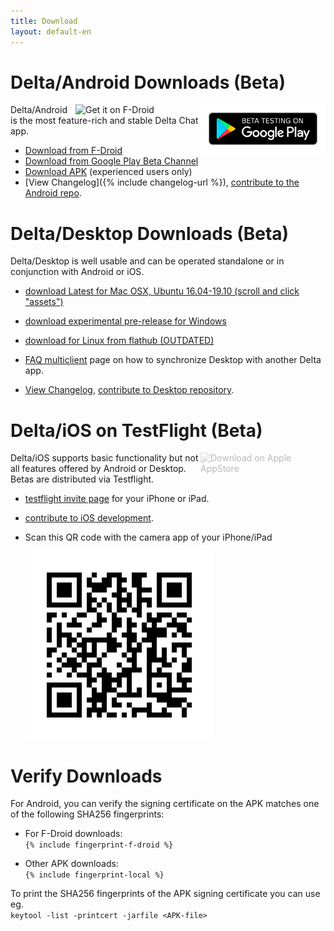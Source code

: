 ```yaml
---
title: Download
layout: default-en
---
```


# Delta/Android Downloads (Beta)

[<img style="float:right" src="../assets/home/get-it-on-gplay-beta.png" alt="Beta testing on Google Play" width="200" />](https://play.google.com/store/apps/details?id=chat.delta)
[<img style="float:right" src="../assets/home/get-it-on-fdroid.png" alt="Get it on F-Droid" width="200" />](https://f-droid.org/app/com.b44t.messenger)

Delta/Android is the most feature-rich and stable Delta Chat app. 

* [Download from F-Droid](https://f-droid.org/app/com.b44t.messenger)
* [Download from Google Play Beta Channel](https://play.google.com/store/apps/details?id=chat.delta)
* [Download APK](https://github.com/deltachat/deltachat-android/releases) (experienced users only)
* [View Changelog]({% include changelog-url %}), [contribute to the Android repo](https://github.com/deltachat/deltachat-android/). 


# Delta/Desktop Downloads (Beta)

Delta/Desktop is well usable and can be operated standalone or in conjunction with Android or iOS. 

* [download Latest for Mac OSX, Ubuntu 16.04-19.10 (scroll and click "assets")](https://github.com/deltachat/deltachat-desktop/releases/latest)

* [download experimental pre-release for Windows](https://github.com/deltachat/deltachat-desktop/releases/)

* [download for Linux from flathub (OUTDATED)](https://flathub.org/apps/details/chat.delta.desktop)

* [FAQ multiclient](help#multiclient) page on how to synchronize Desktop with another Delta app. 

* [View Changelog](https://github.com/deltachat/deltachat-desktop/blob/master/CHANGELOG.md),
  [contribute to Desktop repository](https://github.com/deltachat/deltachat-desktop/). 


# Delta/iOS on TestFlight (Beta)

<img src="../assets/home/get-it-on-ios.png" alt="Download on Apple AppStore" width="200" style="float:right; filter: opacity(.3) grayscale(100%);" />

Delta/iOS supports basic functionality but not all features offered by Android or Desktop. 
Betas are distributed via Testflight. 

- [testflight invite page](https://testflight.apple.com/join/uEMc1NxS) for your iPhone or iPad.

- [contribute to iOS development](https://github.com/deltachat/deltachat-ios/). 

- Scan this QR code with the camera app of your iPhone/iPad

  ![QRCode](../assets/home/deltachat_testflight_qrcode.png)


# Verify Downloads

For Android, you can verify the signing certificate on the APK matches one of the following SHA256 fingerprints:  

* For F-Droid downloads:  
  `{% include fingerprint-f-droid %}`

* Other APK downloads:  
  `{% include fingerprint-local %}`

To print the SHA256 fingerprints of the APK signing certificate you can use eg.  
`keytool -list -printcert -jarfile <APK-file>`

